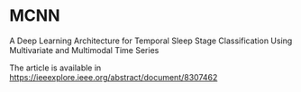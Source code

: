 # MCNN

A Deep Learning Architecture for Temporal Sleep Stage Classification Using Multivariate and Multimodal Time Series

The article is available in https://ieeexplore.ieee.org/abstract/document/8307462
